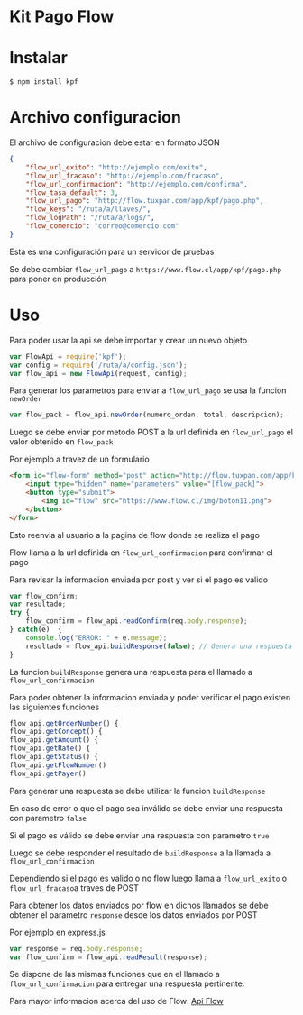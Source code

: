 Kit Pago Flow
=============

# Instalar
```
$ npm install kpf
```

# Archivo configuracion
El archivo de configuracion debe estar en formato JSON
```json
{
    "flow_url_exito": "http://ejemplo.com/exito",
    "flow_url_fracaso": "http://ejemplo.com/fracaso",
    "flow_url_confirmacion": "http://ejemplo.com/confirma",
    "flow_tasa_default": 3,
    "flow_url_pago": "http://flow.tuxpan.com/app/kpf/pago.php",
    "flow_keys": "/ruta/a/llaves/",
    "flow_logPath": "/ruta/a/logs/",
    "flow_comercio": "correo@comercio.com"
}
```
Esta es una configuración para un servidor de pruebas

Se debe cambiar `flow_url_pago` a `https://www.flow.cl/app/kpf/pago.php` para poner en producción

# Uso
Para poder usar la api se debe importar y crear un nuevo objeto
```javascript
var FlowApi = require('kpf');
var config = require('/ruta/a/config.json');
var flow_api = new FlowApi(request, config);
```

Para generar los parametros para enviar a `flow_url_pago` se usa la funcion `newOrder`
```javascript
var flow_pack = flow_api.newOrder(numero_orden, total, descripcion);
```
Luego se debe enviar por metodo POST a la url definida en `flow_url_pago` el valor obtenido en `flow_pack` 

Por ejemplo a travez de un formulario 
```html
<form id="flow-form" method="post" action="http://flow.tuxpan.com/app/kpf/pago.php">
    <input type="hidden" name="parameters" value="[flow_pack]">
    <button type="submit">
        <img id="flow" src="https://www.flow.cl/img/boton11.png">
    </button>
</form>
```
Esto reenvia al usuario a la pagina de flow donde se realiza el pago

Flow llama a la url definida en `flow_url_confirmacion` para confirmar el pago

Para revisar la informacion enviada por post y ver si el pago es valido 
```javascript
var flow_confirm;
var resultado;
try {
    flow_confirm = flow_api.readConfirm(req.body.response);
} catch(e)  {
    console.log("ERROR: " + e.message);
    resultado = flow_api.buildResponse(false); // Genera una respuesta de fracaso
}
```
La funcion `buildResponse` genera una respuesta para el llamado a `flow_url_confirmacion`

Para poder obtener la informacion enviada y poder verificar el pago existen las siguientes funciones
```javascript
flow_api.getOrderNumber() {
flow_api.getConcept() {
flow_api.getAmount() {
flow_api.getRate() {
flow_api.getStatus() {
flow_api.getFlowNumber()
flow_api.getPayer()
```
Para generar una respuesta se debe utilizar la funcion `buildResponse`

En caso de error o que el pago sea inválido se debe enviar una respuesta con parametro `false`

Si el pago es válido se debe enviar una respuesta con parametro `true`

Luego se debe responder el resultado de `buildResponse` a la llamada a `flow_url_confirmacion`


Dependiendo si el pago es valido o no flow luego llama a `flow_url_exito` o `flow_url_fracaso`a traves de POST

Para obtener los datos enviados por flow en dichos llamados se debe obtener el parametro `response` desde los datos enviados por POST

Por ejemplo en express.js
```javascript
var response = req.body.response;
var flow_confirm = flow_api.readResult(response);
```
Se dispone de las mismas funciones que en el llamado a `flow_url_confirmacion` para entregar una respuesta pertinente.
 

Para mayor informacion acerca del uso de Flow: [Api Flow](http://flow.cl/apiFlow.php)


